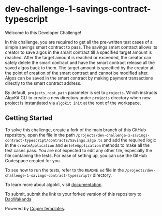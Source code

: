 # dev-challenge-1-savings-contract-typescript

Welcome to this Developer Challenge!

In this challenge, you are required to get all the pre-written test cases of a simple savings smart contract to pass. The savings smart contract allows its creator to save algos in the smart contract till a specified target amount is reached. After the target amount is reached or exceeded, the creator can safely delete the smart contract and have the smart contract release all the saved algos back to them. The target amount is specified by the creator at the point of creation of the smart contract and cannot be modified after. Algos can be saved in the smart contract by making payment transactions directly to the smart contract address. 

By default, `projects_root_path` parameter is set to `projects`. Which instructs AlgoKit CLI to create a new directory under `projects` directory when new project is instantiated via `algokit init` at the root of the workspace.

## Getting Started

To solve this challenge, create a fork of the main branch of this GitHub repository, open the file in the path `/projects/dev-challenge-1-savings-contract-typescript/contracts/Savings.algo.ts` and add the required logic in the `createApplication` and `deleteApplication` methods to make all the test cases pass. You are not expected to edit any other file, especially the file containing the tests. For ease of setting up, you can use the GitHub Codespace created for you.

To see how to run the tests, refer to the `README.md` file in the `/projects/dev-challenge-1-savings-contract-typescript/` directory.

To learn more about algokit, visit [documentation](https://github.com/algorandfoundation/algokit-cli/blob/main/docs/algokit.md).

To submit, submit the link to your forked version of this repository to [DaoWakanda](https://www.daowakanda.org/developers/6716d79b1a83de8e2755bbb4)

Powered by [Copier templates](https://copier.readthedocs.io/en/stable/).

